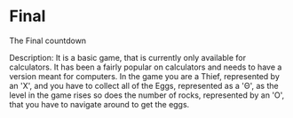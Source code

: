 # Final
The Final countdown

Description:
It is a basic game, that is currently only available for calculators. It has been a fairly popular on calculators and needs to have a version meant for computers. In the game you are a Thief, represented by an 'X', and you have to collect all of the Eggs, represented as a 'Θ', as the level in the game rises so does the number of rocks, represented by an 'O', that you have to navigate around to get the eggs.
